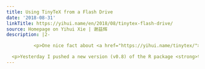```yaml
---
title: Using TinyTeX from a Flash Drive
date: '2018-08-31'
linkTitle: https://yihui.name/en/2018/08/tinytex-flash-drive/
source: Homepage on Yihui Xie | 谢益辉
description: |2-

          <p>One nice fact about <a href="https://yihui.name/tinytex/">TinyTeX</a>, the custom LaTeX distribution I created last year, is that once you install it, it is just a self-contained folder that can be moved elsewhere, even across computers of the same operating system. That is what &ldquo;portable&rdquo; means.</p>

  <p>Yesterday I pushed a new version (v0.8) of the R package <strong>tinytex</strong> <a href="https://cran.rstudio.com/package=tinytex">to CRAN</a> mainly to address the iss
---
```

